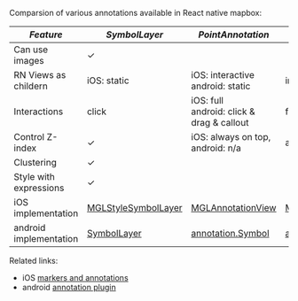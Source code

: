 Comparsion of various annotations available in React native mapbox:

|*Feature*              | *SymbolLayer*      |*PointAnnotation*                     |*MarkerView*             |*CircleLayer*        |
|-----------------------|--------------------|--------------------------------------|-------------------------|---------------------|
|Can use images         | &check;            |                                      |                         |                     |
|RN Views as childern   | iOS: static        |iOS: interactive <br/> android: static|interactive              |                     |
|Interactions           | click              |iOS: full <br/> android: click & drag & callout  |full                     | click          |
|Control Z-index        | &check;            |iOS: always on top, android: n/a      |always on top            | &check;             |
|Clustering             | &check;            |                                      |                         | &check;             |
|Style with expressions | &check;            |                                      |                         | &check;             |
|iOS implementation     | [MGLStyleSymbolLayer](https://docs.mapbox.com/ios/api/maps/5.8.0/Classes/MGLSymbolStyleLayer.html)     |[MGLAnnotationView](https://docs.mapbox.com/ios/api/maps/5.8.0/Classes/MGLAnnotationView.html)                     |[MGLAnnotationView](https://docs.mapbox.com/ios/api/maps/5.8.0/Classes/MGLAnnotationView.html)       |[MGLCircleStyleLayer](https://docs.mapbox.com/ios/api/maps/5.8.0/Classes/MGLCircleStyleLayer.html)       |
|android implementation | [SymbolLayer](https://docs.mapbox.com/android/api/map-sdk/9.0.0/com/mapbox/mapboxsdk/style/layers/SymbolLayer.html)|[annotation.Symbol](https://docs.mapbox.com/android/api/plugins/annotation/0.8.0/com/mapbox/mapboxsdk/plugins/annotation/Symbol.html)|[annotation.Marker](https://docs.mapbox.com/android/api/plugins/markerview/0.4.0/com/mapbox/mapboxsdk/plugins/markerview/MarkerView.html) |[CircleLayer](https://docs.mapbox.com/android/api/map-sdk/9.0.0/com/mapbox/mapboxsdk/style/layers/CircleLayer.html)|


Related links:
* iOS [markers and annotations](https://docs.mapbox.com/ios/maps/overview/markers-and-annotations/)
* android [annotation plugin](https://docs.mapbox.com/android/plugins/overview/annotation/)
